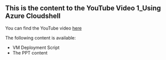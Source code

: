 ## This is the content to the YouTube Video 1_Using Azure Cloudshell
You can find the YouTube video [here]()

The following content is available:
* VM Deployment Script
* The PPT content
